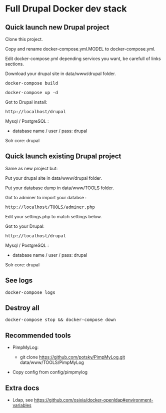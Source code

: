# Full Drupal Docker dev stack

## Quick launch new Drupal project

Clone this project.

Copy and rename docker-compose.yml.MODEL to docker-compose.yml.

Edit docker-compose.yml depending services you want, be carefull of links sections.

Download your drupal site in data/www/drupal folder.

<pre>docker-compose build</pre>
<pre>docker-compose up -d</pre>

Got to Drupal install:

<pre>http://localhost/drupal</pre>

Mysql / PostgreSQL :
* database name / user / pass: drupal

Solr core: drupal

## Quick launch existing Drupal project

Same as new project but:

Put your drupal site in data/www/drupal folder.

Put your database dump in data/www/TOOLS folder.

Got to adminer to import your databse :

<pre>http://localhost/TOOLS/adminer.php</pre>

Edit your settings.php to match settings below.

Got to your Drupal:

<pre>http://localhost/drupal</pre>

Mysql / PostgreSQL :
* database name / user / pass: drupal

Solr core: drupal

## See logs
<pre>docker-compose logs</pre>

## Destroy all
<pre>docker-compose stop && docker-compose down</pre>

## Recommended tools

- PimpMyLog:

  - git clone https://github.com/potsky/PimpMyLog.git data/www/TOOLS/PimpMyLog

 - Copy config from config/pimpmylog

## Extra docs

* Ldap, see https://github.com/osixia/docker-openldap#environment-variables
